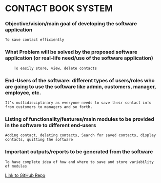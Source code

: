 
<h1>   CONTACT BOOK SYSTEM </h1>
<h3>   Objective/vision/main goal of developing the software application </h3>

	To save contact efficiently
	    
<h3>   What Problem will be solved by the proposed software application (or real-life need/use of the software application)	 </h3> 

        To easily store, view, delete contacts 
	
<h3>    End-Users of the software: different types of users/roles who are going to use the software like admin, customers, manager, employee, etc.  </h3>

	It’s multidisciplinary as everyone needs to save their contact info from customers to managers and so forth.
	
<h3>   Listing of functionality/features/main modules to be provided in the software to different end-users </h3>

	Adding contact, deleting contacts, Search for saved contacts, display contacts, quitting the software 
	
<h3>    Important outputs/reports to be generated from the software	</h3>

	To have complete idea of how and where to save and store variability of modules

 [Link to GitHub Repo](github.com/tankotkirn/Contact-Book-System)


